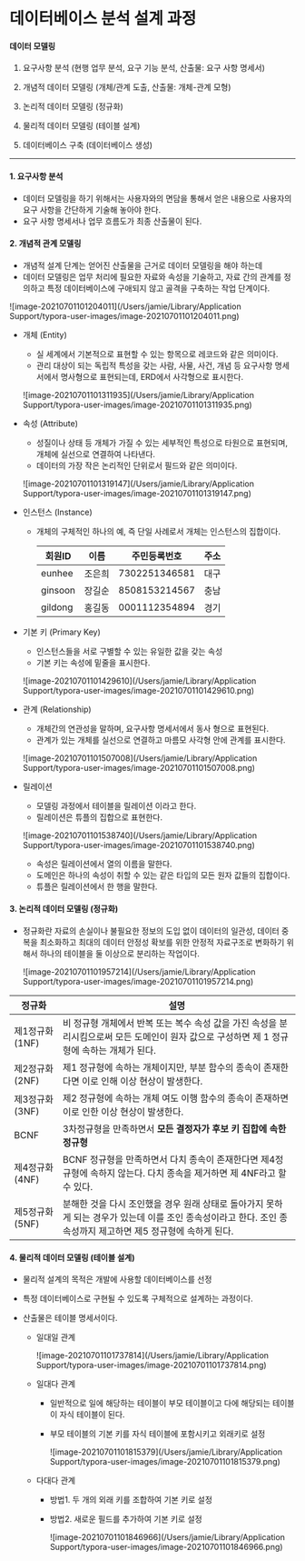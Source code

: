 # 데이터베이스 분석 설계 과정

#### 데이터 모델링

1. 요구사항 분석 (현행 업무 분석, 요구 기능 분석, 산출물: 요구 사항 명세서)

2. 개념적 데이터 모델링 (개체/관계 도출, 산출물: 개체-관계 모형)

3. 논리적 데이터 모델링 (정규화)

4. 물리적 데이터 모델링 (테이블 설계)

5. 데이터베이스 구축 (데이터베이스 생성)

---

#### 1. 요구사항 분석

* 데이터 모델링을 하기 위해서는 사용자와의 면담을 통해서 얻은 내용으로 사용자의 요구 사항을 간단하게 기술해 놓아야 한다.
* 요구 사항 명세서나 업무 흐름도가 최종 산출물이 된다.



#### 2. 개념적 관계 모델링

* 개념적 설계 단계는 얻어진 산출물을 근거로 데이터 모델링을 해야 하는데
* 데이터 모델링은 업무 처리에 필요한 자료와 속성을 기술하고, 자료 간의 관계를 정의하고 특정 데이터베이스에 구애되지 않고 골격을 구축하는 작업 단계이다. 

![image-20210701101204011](/Users/jamie/Library/Application Support/typora-user-images/image-20210701101204011.png)

* 개체 (Entity)

  * 실 세계에서 기본적으로 표현할 수 있는 항목으로 레코드와 같은 의미이다.
  * 관리 대상이 되는 독립적 특성을 갖는 사람, 사물, 사건, 개념 등 요구사항 명세서에서 명사형으로 표현되는데, ERD에서 사각형으로 표시한다.

  ![image-20210701101311935](/Users/jamie/Library/Application Support/typora-user-images/image-20210701101311935.png)

* 속성 (Attribute)

  * 성질이나 상태 등 개체가 가질 수 있는 세부적인 특성으로 타원으로 표현되며, 개체에 실선으로 연결하여 나타낸다. 
  * 데이터의 가장 작은 논리적인 단위로서 필드와 같은 의미이다.

  ![image-20210701101319147](/Users/jamie/Library/Application Support/typora-user-images/image-20210701101319147.png)

* 인스턴스 (Instance)

  * 개체의 구체적인 하나의 예, 즉 단일 사례로서 개체는 인스턴스의 집합이다.

    | 회원ID  | 이름   | 주민등록번호  | 주소 |
    | ------- | ------ | ------------- | ---- |
    | eunhee  | 조은희 | 7302251346581 | 대구 |
    | ginsoon | 장길순 | 8508153214567 | 충남 |
    | gildong | 홍길동 | 0001112354894 | 경기 |

* 기본 키 (Primary Key)

  * 인스턴스들을 서로 구별할 수 있는 유일한 값을 갖는 속성
  * 기본 키는 속성에 밑줄을 표시한다.

  ![image-20210701101429610](/Users/jamie/Library/Application Support/typora-user-images/image-20210701101429610.png)

* 관계 (Relationship)

  * 개체간의 연관성을 말하며, 요구사항 명세서에서 동사 형으로 표현된다.
  * 관계가 있는 개체를 실선으로 연결하고 마름모 사각형 안에 관계를 표시한다.

  ![image-20210701101507008](/Users/jamie/Library/Application Support/typora-user-images/image-20210701101507008.png)

* 릴레이션

  * 모델링 과정에서 테이블을 릴레이션 이라고 한다.
  * 릴레이션은 튜플의 집합으로 표현한다.

  ![image-20210701101538740](/Users/jamie/Library/Application Support/typora-user-images/image-20210701101538740.png)
  * 속성은 릴레이션에서 열의 이름을 말한다.
  * 도메인은 하나의 속성이 취할 수 있는 같은 타입의 모든 원자 값들의 집합이다.
  * 튜플은 릴레이션에서 한 행을 말한다.



#### 3. 논리적 데이터 모델링 (정규화)

* 정규화란 자료의 손실이나 불필요한 정보의 도입 없이 데이터의 일관성, 데이터 중복을 최소화하고 최대의 데이터 안정성 확보를 위한 안정적 자료구조로 변화하기 위해서 하나의 테이블을 둘 이상으로 분리하는 작업이다.

  ![image-20210701101957214](/Users/jamie/Library/Application Support/typora-user-images/image-20210701101957214.png)

| 정규화          | 설명                                                         |
| --------------- | ------------------------------------------------------------ |
| 제1정규화 (1NF) | 비 정규형 개체에서 반복 또는 복수 속성 값을 가진 속성을 분리시킴으로써 모든 도메인이 원자 값으로 구성하면 제 1 정규형에 속하는 개체가 된다. |
| 제2정규화(2NF)  | 제1 정규형에 속하는 개체이지만, 부분 함수의 종속이 존재한다면 이로 인해 이상 현상이 발생한다. |
| 제3정규화(3NF)  | 제2 정규형에 속하는 개체 여도 이행 함수의 종속이 존재하면 이로 인한 이상 현상이 발생한다. |
| BCNF            | 3차정규형을 만족하면서 **모든 결정자가 후보 키 집합에 속한 정규형** |
| 제4정규화(4NF)  | BCNF 정규형을 만족하면서 다치 종속이 존재한다면 제4정규형에 속하지 않는다. 다치 종속을 제거하면 제 4NF라고 할 수 있다. |
| 제5정규화(5NF)  | 분해한 것을 다시 조인했을 경우 원래 상태로 돌아가지 못하게 되는 경우가 있는데 이를 조인 종속성이라고 한다. 조인 종속성까지 제고하면 제5 정규형에 속하게 된다. |



#### 4. 물리적 데이터 모델링 (테이블 설계)

* 물리적 설계의 목적은 개발에 사용할 데이터베이스를 선정

* 특정 데이터베이스로 구현될 수 있도록 구체적으로 설계하는 과정이다.

* 산출물은 테이블 명세서이다. 

  * 일대일 관계

    ![image-20210701101737814](/Users/jamie/Library/Application Support/typora-user-images/image-20210701101737814.png)

  * 일대다 관계

    * 일반적으로 일에 해당하는 테이블이 부모 테이블이고 다에 해당되는 테이블이 자식 테이블이 된다.

    * 부모 테이블의 기본 키를 자식 테이블에 포함시키고 외래키로 설정

      ![image-20210701101815379](/Users/jamie/Library/Application Support/typora-user-images/image-20210701101815379.png)

  * 다대다 관계

    * 방법1. 두 개의 외래 키를 조합하여 기본 키로 설정

    * 방법2. 새로운 필드를 추가하여 기본 키로 설정

      ![image-20210701101846966](/Users/jamie/Library/Application Support/typora-user-images/image-20210701101846966.png)

